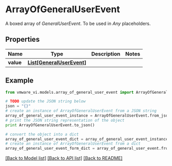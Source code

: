 # ArrayOfGeneralUserEvent

A boxed array of *GeneralUserEvent*. To be used in *Any* placeholders. 

## Properties
Name | Type | Description | Notes
------------ | ------------- | ------------- | -------------
**value** | [**List[GeneralUserEvent]**](GeneralUserEvent.md) |  | 

## Example

```python
from vmware_vi.models.array_of_general_user_event import ArrayOfGeneralUserEvent

# TODO update the JSON string below
json = "{}"
# create an instance of ArrayOfGeneralUserEvent from a JSON string
array_of_general_user_event_instance = ArrayOfGeneralUserEvent.from_json(json)
# print the JSON string representation of the object
print ArrayOfGeneralUserEvent.to_json()

# convert the object into a dict
array_of_general_user_event_dict = array_of_general_user_event_instance.to_dict()
# create an instance of ArrayOfGeneralUserEvent from a dict
array_of_general_user_event_form_dict = array_of_general_user_event.from_dict(array_of_general_user_event_dict)
```
[[Back to Model list]](../README.md#documentation-for-models) [[Back to API list]](../README.md#documentation-for-api-endpoints) [[Back to README]](../README.md)


